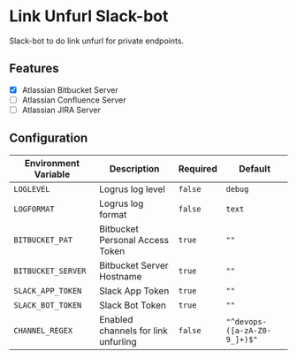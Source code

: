 # Link Unfurl Slack-bot

Slack-bot to do link unfurl for private endpoints.

## Features

* [x] Atlassian Bitbucket Server
* [ ] Atlassian Confluence Server
* [ ] Atlassian JIRA Server

## Configuration

| Environment Variable | Description | Required | Default |
|----------------------|-------------|----------|---------|
| `LOGLEVEL`           | Logrus log level | `false` | `debug` |
| `LOGFORMAT`          | Logrus log format | `false` | `text` |
| `BITBUCKET_PAT`      | Bitbucket Personal Access Token | `true` | `""` |
| `BITBUCKET_SERVER`   | Bitbucket Server Hostname | `true` | `""` |
| `SLACK_APP_TOKEN`    | Slack App Token | `true` | `""` |
| `SLACK_BOT_TOKEN`    | Slack Bot Token | `true` | `""` |
| `CHANNEL_REGEX`      | Enabled channels for link unfurling | `false` | `"^devops-([a-zA-Z0-9_]+)$"` |
